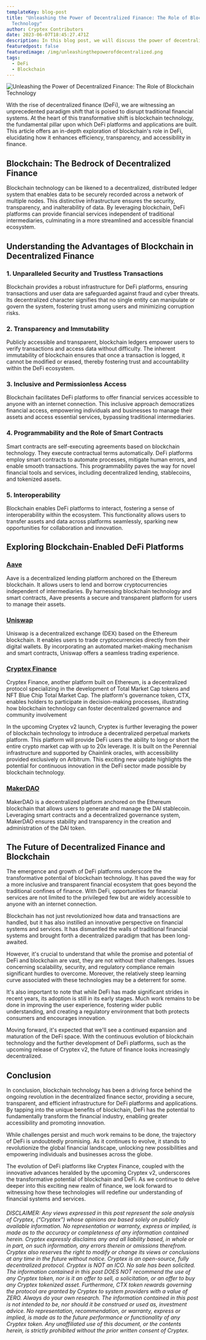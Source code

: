 ```yaml
---
templateKey: blog-post
title: "Unleashing the Power of Decentralized Finance: The Role of Blockchain
  Technology"
author: Cryptex Contributors
date: 2023-06-07T18:45:27.471Z
description: In this blog post, we will discuss the power of decentralized finance.
featuredpost: false
featuredimage: /img/unleashingthepowerofdecentralized.png
tags:
  - DeFi
  - Blockchain
---
```

![Unleashing the Power of Decentralized Finance: The Role of Blockchain Technology](/img/unleashingthepowerofdecentralized.png)

With the rise of decentralized finance (DeFi), we are witnessing an unprecedented paradigm shift that is poised to disrupt traditional financial systems. At the heart of this transformative shift is blockchain technology, the fundamental pillar upon which DeFi platforms and applications are built. This article offers an in-depth exploration of blockchain's role in DeFi, elucidating how it enhances efficiency, transparency, and accessibility in finance.

## Blockchain: The Bedrock of Decentralized Finance

Blockchain technology can be likened to a decentralized, distributed ledger system that enables data to be securely recorded across a network of multiple nodes. This distinctive infrastructure ensures the security, transparency, and inalterability of data. By leveraging blockchain, DeFi platforms can provide financial services independent of traditional intermediaries, culminating in a more streamlined and accessible financial ecosystem.

## Understanding the Advantages of Blockchain in Decentralized Finance

### 1. Unparalleled Security and Trustless Transactions

Blockchain provides a robust infrastructure for DeFi platforms, ensuring transactions and user data are safeguarded against fraud and cyber threats. Its decentralized character signifies that no single entity can manipulate or govern the system, fostering trust among users and minimizing corruption risks.

### 2. Transparency and Immutability

Publicly accessible and transparent, blockchain ledgers empower users to verify transactions and access data without difficulty. The inherent immutability of blockchain ensures that once a transaction is logged, it cannot be modified or erased, thereby fostering trust and accountability within the DeFi ecosystem.

### 3. Inclusive and Permissionless Access

Blockchain facilitates DeFi platforms to offer financial services accessible to anyone with an internet connection. This inclusive approach democratizes financial access, empowering individuals and businesses to manage their assets and access essential services, bypassing traditional intermediaries.

### 4. Programmability and the Role of Smart Contracts

Smart contracts are self-executing agreements based on blockchain technology. They execute contractual terms automatically. DeFi platforms employ smart contracts to automate processes, mitigate human errors, and enable smooth transactions. This programmability paves the way for novel financial tools and services, including decentralized lending, stablecoins, and tokenized assets.

### 5. Interoperability

Blockchain enables DeFi platforms to interact, fostering a sense of interoperability within the ecosystem. This functionality allows users to transfer assets and data across platforms seamlessly, sparking new opportunities for collaboration and innovation.

## Exploring Blockchain-Enabled DeFi Platforms

### [Aave](https://aave.com/)

Aave is a decentralized lending platform anchored on the Ethereum blockchain. It allows users to lend and borrow cryptocurrencies independent of intermediaries. By harnessing blockchain technology and smart contracts, Aave presents a secure and transparent platform for users to manage their assets.

### [Uniswap](https://uniswap.org/)

Uniswap is a decentralized exchange (DEX) based on the Ethereum blockchain. It enables users to trade cryptocurrencies directly from their digital wallets. By incorporating an automated market-making mechanism and smart contracts, Uniswap offers a seamless trading experience.

### [Cryptex Finance](https://cryptex.finance/)

Cryptex Finance, another platform built on Ethereum, is a decentralized protocol specializing in the development of Total Market Cap tokens and NFT Blue Chip Total Market Cap. The platform's governance token, CTX, enables holders to participate in decision-making processes, illustrating how blockchain technology can foster decentralized governance and community involvement

In the upcoming Cryptex v2 launch, Cryptex is further leveraging the power of blockchain technology to introduce a decentralized perpetual markets platform. This platform will provide DeFi users the ability to long or short the entire crypto market cap with up to 20x leverage. It is built on the Perennial infrastructure and supported by Chainlink oracles, with accessibility provided exclusively on Arbitrum. This exciting new update highlights the potential for continuous innovation in the DeFi sector made possible by blockchain technology. 

### [MakerDAO](https://makerdao.com/en/)

MakerDAO is a decentralized platform anchored on the Ethereum blockchain that allows users to generate and manage the DAI stablecoin. Leveraging smart contracts and a decentralized governance system, MakerDAO ensures stability and transparency in the creation and administration of the DAI token.

## The Future of Decentralized Finance and Blockchain

The emergence and growth of DeFi platforms underscore the transformative potential of blockchain technology. It has paved the way for a more inclusive and transparent financial ecosystem that goes beyond the traditional confines of finance. With DeFi, opportunities for financial services are not limited to the privileged few but are widely accessible to anyone with an internet connection.

Blockchain has not just revolutionized how data and transactions are handled, but it has also instilled an innovative perspective on financial systems and services. It has dismantled the walls of traditional financial systems and brought forth a decentralized paradigm that has been long-awaited.

However, it's crucial to understand that while the promise and potential of DeFi and blockchain are vast, they are not without their challenges. Issues concerning scalability, security, and regulatory compliance remain significant hurdles to overcome. Moreover, the relatively steep learning curve associated with these technologies may be a deterrent for some.

It's also important to note that while DeFi has made significant strides in recent years, its adoption is still in its early stages. Much work remains to be done in improving the user experience, fostering wider public understanding, and creating a regulatory environment that both protects consumers and encourages innovation.

Moving forward, it's expected that we'll see a continued expansion and maturation of the DeFi space. With the continuous evolution of blockchain technology and the further development of DeFi platforms, such as the upcoming release of Cryptex v2, the future of finance looks increasingly decentralized.

## Conclusion

In conclusion, blockchain technology has been a driving force behind the ongoing revolution in the decentralized finance sector, providing a secure, transparent, and efficient infrastructure for DeFi platforms and applications. By tapping into the unique benefits of blockchain, DeFi has the potential to fundamentally transform the financial industry, enabling greater accessibility and promoting innovation.

While challenges persist and much work remains to be done, the trajectory of DeFi is undoubtedly promising. As it continues to evolve, it stands to revolutionize the global financial landscape, unlocking new possibilities and empowering individuals and businesses across the globe.

The evolution of DeFi platforms like Cryptex Finance, coupled with the innovative advances heralded by the upcoming Cryptex v2, underscores the transformative potential of blockchain and DeFi. As we continue to delve deeper into this exciting new realm of finance, we look forward to witnessing how these technologies will redefine our understanding of financial systems and services.

###### DISCLAIMER: Any views expressed in this post represent the sole analysis of Cryptex, (“Cryptex”) whose opinions are based solely on publicly available information. No representation or warranty, express or implied, is made as to the accuracy or completeness of any information contained herein. Cryptex expressly disclaims any and all liability based, in whole or in part, on such information, any errors therein or omissions therefrom. Cryptex also reserves the right to modify or change its views or conclusions at any time in the future without notice. Cryptex is an open-source, fully decentralized protocol. Cryptex is NOT an ICO. No sale has been solicited. The information contained in this post DOES NOT recommend the use of any Cryptex token, nor is it an offer to sell, a solicitation, or an offer to buy any Cryptex tokenized asset. Furthermore, CTX token rewards governing the protocol are granted by Cryptex to system providers with a value of ZERO. Always do your own research. The information contained in this post is not intended to be, nor should it be construed or used as, investment advice. No representation, recommendation, or warranty, express or implied, is made as to the future performance or functionality of any Cryptex token. Any unaffiliated use of this document, or the contents herein, is strictly prohibited without the prior written consent of Cryptex.